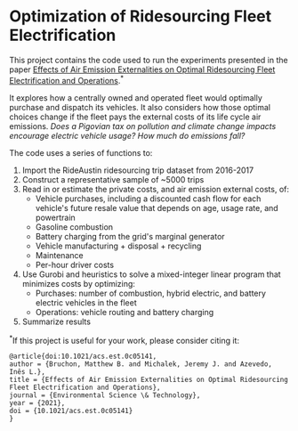 # Optimization of Ridesourcing Fleet Electrification

This project contains the code used to run the experiments presented in the paper [Effects of Air Emission Externalities on Optimal Ridesourcing Fleet Electrification and Operations](https://pubs.acs.org/doi/pdf/10.1021/acs.est.0c05141).<sup>*</sup>

It explores how a centrally owned and operated fleet would optimally purchase and dispatch its vehicles. It also considers how those optimal choices change if the fleet pays the external costs of its life cycle air emissions. *Does a Pigovian tax on pollution and climate change impacts encourage electric vehicle usage? How much do emissions fall?*

The code uses a series of functions to:
1. Import the RideAustin ridesourcing trip dataset from 2016-2017
2. Construct a representative sample of ~5000 trips
3. Read in or estimate the private costs, and air emission external costs, of:
    + Vehicle purchases, including a discounted cash flow for each vehicle's future resale value that depends on age, usage rate, and powertrain
    + Gasoline combustion
    + Battery charging from the grid's marginal generator
    + Vehicle manufacturing + disposal + recycling
    + Maintenance
    + Per-hour driver costs
4. Use Gurobi and heuristics to solve a mixed-integer linear program that minimizes costs by optimizing:
    + Purchases: number of combustion, hybrid electric, and battery electric vehicles in the fleet
    + Operations: vehicle routing and battery charging
5. Summarize results

<sup>*</sup>If this project is useful for your work, please consider citing it:
```
@article{doi:10.1021/acs.est.0c05141,
author = {Bruchon, Matthew B. and Michalek, Jeremy J. and Azevedo, Inês L.},
title = {Effects of Air Emission Externalities on Optimal Ridesourcing Fleet Electrification and Operations},
journal = {Environmental Science \& Technology},
year = {2021},
doi = {10.1021/acs.est.0c05141}
}
```

